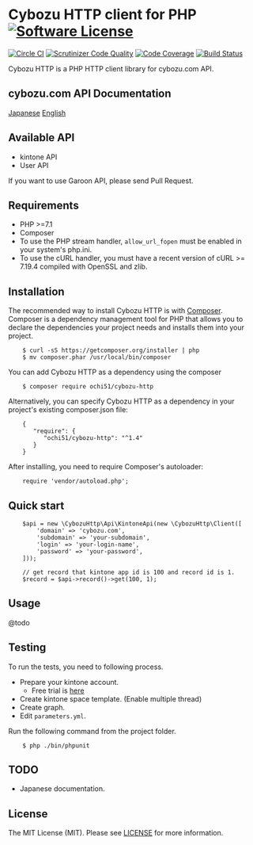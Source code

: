 Cybozu HTTP client for PHP[![Software License](https://img.shields.io/badge/license-MIT-brightgreen.svg?style=flat-square)](https://github.com/ochi51/cybozu-http/tree/master/LICENSE)
=======================

[![Circle CI](https://circleci.com/gh/ochi51/cybozu-http/tree/master.svg?style=svg)](https://circleci.com/gh/ochi51/cybozu-http/tree/master)
[![Scrutinizer Code Quality](https://scrutinizer-ci.com/g/ochi51/cybozu-http/badges/quality-score.png?b=master)](https://scrutinizer-ci.com/g/ochi51/cybozu-http/?branch=master)
[![Code Coverage](https://scrutinizer-ci.com/g/ochi51/cybozu-http/badges/coverage.png?b=master)](https://scrutinizer-ci.com/g/ochi51/cybozu-http/?branch=master)
[![Build Status](https://scrutinizer-ci.com/g/ochi51/cybozu-http/badges/build.png?b=master)](https://scrutinizer-ci.com/g/ochi51/cybozu-http/build-status/master)

Cybozu HTTP is a PHP HTTP client library for cybozu.com API.

cybozu.com API Documentation
------------

[Japanese](https://cybozudev.zendesk.com/hc/ja)
[English](https://developer.kintone.io/hc/en-us)

Available API
------------

- kintone API
- User API

If you want to use Garoon API, please send Pull Request.

Requirements
------------

- PHP >=7.1
- Composer
- To use the PHP stream handler, `allow_url_fopen` must be enabled in your system's php.ini.
- To use the cURL handler, you must have a recent version of cURL >= 7.19.4 compiled with OpenSSL and zlib.

Installation
------------

The recommended way to install Cybozu HTTP is with [Composer](https://getcomposer.org/).
Composer is a dependency management tool for PHP that allows you to declare the dependencies your project needs and installs them into your project.

```{.bash}
    $ curl -sS https://getcomposer.org/installer | php
    $ mv composer.phar /usr/local/bin/composer
```

You can add Cybozu HTTP as a dependency using the composer

```{.bash}
    $ composer require ochi51/cybozu-http
```

Alternatively, you can specify Cybozu HTTP as a dependency in your project's existing composer.json file:

```{.json}
    {
       "require": {
          "ochi51/cybozu-http": "^1.4"
       }
    }
```

After installing, you need to require Composer's autoloader:

```{.php}
    require 'vendor/autoload.php';
```

Quick start
------------

```{.php}
    $api = new \CybozuHttp\Api\KintoneApi(new \CybozuHttp\Client([
        'domain' => 'cybozu.com',
        'subdomain' => 'your-subdomain',
        'login' => 'your-login-name',
        'password' => 'your-password',
    ]));
    
    // get record that kintone app id is 100 and record id is 1.
    $record = $api->record()->get(100, 1);
```

Usage
------------

@todo

Testing
------------

To run the tests, you need to following process.

- Prepare your kintone account.
    - Free trial is [here](https://www.cybozu.com/jp/service/com/trial/?fcode=F00000081)
- Create kintone space template. (Enable multiple thread)
- Create graph.
- Edit `parameters.yml`.

Run the following command from the project folder.

```{.bash}
    $ php ./bin/phpunit
```

TODO
------------

- Japanese documentation.

License
------------

The MIT License (MIT). Please see [LICENSE](LICENSE) for more information.

